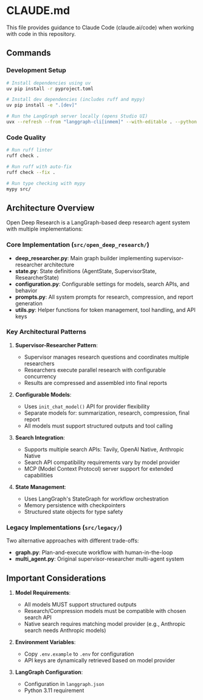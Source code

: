 # CLAUDE.md

This file provides guidance to Claude Code (claude.ai/code) when working with code in this repository.

## Commands

### Development Setup

```bash
# Install dependencies using uv
uv pip install -r pyproject.toml

# Install dev dependencies (includes ruff and mypy)
uv pip install -e ".[dev]"

# Run the LangGraph server locally (opens Studio UI)
uvx --refresh --from "langgraph-cli[inmem]" --with-editable . --python 3.11 langgraph dev --allow-blocking
```

### Code Quality

```bash
# Run ruff linter
ruff check .

# Run ruff with auto-fix
ruff check --fix .

# Run type checking with mypy
mypy src/
```


## Architecture Overview

Open Deep Research is a LangGraph-based deep research agent system with multiple implementations:

### Core Implementation (`src/open_deep_research/`)

-   **deep_researcher.py**: Main graph builder implementing supervisor-researcher architecture
-   **state.py**: State definitions (AgentState, SupervisorState, ResearcherState)
-   **configuration.py**: Configurable settings for models, search APIs, and behavior
-   **prompts.py**: All system prompts for research, compression, and report generation
-   **utils.py**: Helper functions for token management, tool handling, and API keys

### Key Architectural Patterns

1. **Supervisor-Researcher Pattern**:

    - Supervisor manages research questions and coordinates multiple researchers
    - Researchers execute parallel research with configurable concurrency
    - Results are compressed and assembled into final reports

2. **Configurable Models**:

    - Uses `init_chat_model()` API for provider flexibility
    - Separate models for: summarization, research, compression, final report
    - All models must support structured outputs and tool calling

3. **Search Integration**:

    - Supports multiple search APIs: Tavily, OpenAI Native, Anthropic Native
    - Search API compatibility requirements vary by model provider
    - MCP (Model Context Protocol) server support for extended capabilities

4. **State Management**:
    - Uses LangGraph's StateGraph for workflow orchestration
    - Memory persistence with checkpointers
    - Structured state objects for type safety

### Legacy Implementations (`src/legacy/`)

Two alternative approaches with different trade-offs:

-   **graph.py**: Plan-and-execute workflow with human-in-the-loop
-   **multi_agent.py**: Original supervisor-researcher multi-agent system


## Important Considerations

1. **Model Requirements**:

    - All models MUST support structured outputs
    - Research/Compression models must be compatible with chosen search API
    - Native search requires matching model provider (e.g., Anthropic search needs Anthropic models)

2. **Environment Variables**:

    - Copy `.env.example` to `.env` for configuration
    - API keys are dynamically retrieved based on model provider

3. **LangGraph Configuration**:
    - Configuration in `langgraph.json`
    - Python 3.11 requirement
